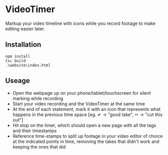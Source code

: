 # VideoTimer
Markup your video timeline with icons while you record footage to make editing easier later.

## Installation
```
npm install
tsc build
.\website\index.html
```
## Useage
* Open the webpage up on your phone/tablet/touchscreen for silent marking while recording
* Start your video recording and the VideoTimer at the same time
* At the end of each statement, mark it with an icon that represents what happens in the previous time space [eg. ✔ -> "good take", ✂ -> "cut this out"]
* Hit stop on the timer, which should open a new page with all the tags and their timestamps
* Reference time-stamps to split up footage in your video editor of choice at the indicated points in time, removing the takes that didn't work and keeping the ones that did
